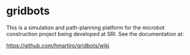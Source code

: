 gridbots
========

This is a simulation and path-planning platform for the microbot construction project being developed at SRI. See the documentation at:

https://github.com/hmartiro/gridbots/wiki
